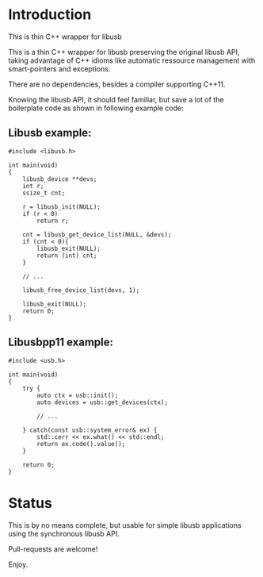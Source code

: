 # Introduction

This is thin C++ wrapper for libusb 

This is a thin C++ wrapper for libusb preserving the original libusb API, taking
advantage of C++ idioms like automatic ressource management with smart-pointers 
and exceptions.

There are no dependencies, besides a compiler supporting C++11.

Knowing the libusb API, it should feel familiar, but save a lot of the boilerplate code as shown in following example code:

## Libusb example:

```
#include <libusb.h>

int main(void)
{
	libusb_device **devs;
	int r;
	ssize_t cnt;

	r = libusb_init(NULL);
	if (r < 0)
		return r;

	cnt = libusb_get_device_list(NULL, &devs);
	if (cnt < 0){
		libusb_exit(NULL);
		return (int) cnt;
	}

	// ...
	
	libusb_free_device_list(devs, 1);

	libusb_exit(NULL);
	return 0;
}
```

## Libusbpp11 example:

```
#include <usb.h>

int main(void)
{
	try {
		auto ctx = usb::init();
		auto devices = usb::get_devices(ctx);

		// ...
		
	} catch(const usb::system_error& ex) {
		std::cerr << ex.what() << std::endl;
		return ex.code().value();
	}
	
	return 0;
}
```

# Status 

This is by no means complete, but usable for simple libusb applications using the synchronous libusb API.

Pull-requests are welcome! 

Enjoy.

